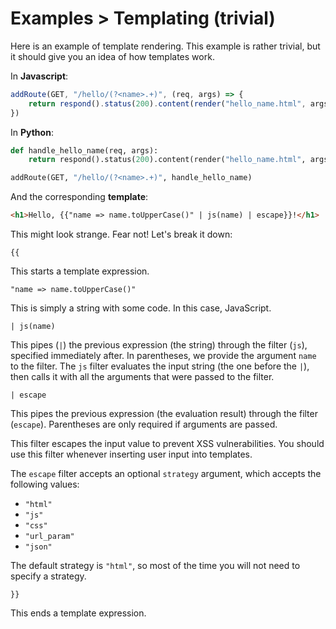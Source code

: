 ---
---

# Examples > Templating (trivial)

Here is an example of template rendering. This example is rather trivial, but it should give you an idea of how templates work.

In **Javascript**:

```js
addRoute(GET, "/hello/(?<name>.+)", (req, args) => {
    return respond().status(200).content(render("hello_name.html", args)).html().finish()
})
```

In **Python**:

```py
def handle_hello_name(req, args):
    return respond().status(200).content(render("hello_name.html", args)).html().finish()

addRoute(GET, "/hello/(?<name>.+)", handle_hello_name)
```

And the corresponding **template**:

```html
<h1>Hello, {{"name => name.toUpperCase()" | js(name) | escape}}!</h1>
```

This might look strange. Fear not! Let's break it down:

```
{{
```

This starts a template expression.

```
"name => name.toUpperCase()"
```

This is simply a string with some code. In this case, JavaScript.

```
| js(name)
```

This pipes (`|`) the previous expression (the string) through the filter (`js`), specified immediately after. In parentheses, we provide the argument `name` to the filter. The `js` filter evaluates the input string (the one before the `|`), then calls it with all the arguments that were passed to the filter.

```
| escape
```

This pipes the previous expression (the evaluation result) through the filter (`escape`). Parentheses are only required if arguments are passed.

This filter escapes the input value to prevent XSS vulnerabilities. You should use this filter whenever inserting user input into templates.

The `escape` filter accepts an optional `strategy` argument, which accepts the following values:

- `"html"`
- `"js"`
- `"css"`
- `"url_param"`
- `"json"`

The default strategy is `"html"`, so most of the time you will not need to specify a strategy.

```
}}
```

This ends a template expression.
